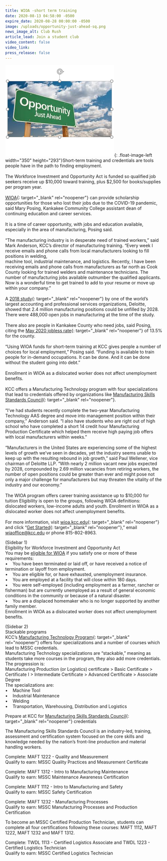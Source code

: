 ```yaml
---
title: WIOA -short term training
date: 2020-08-13 04:58:00 -0500
expire_date: 2020-08-28 00:00:00 -0500
image: /uploads/opportunity-just-ahead-sq.png
news_image_alt: Club Rush
article_lead: Join a student club
video_content: false
video_link:
press_release: false
---
```


![](/uploads/opportunity-just-ahead-sq.png){: .float-image-left width="350" height="293"}Short-term training and credentials are tools people have in the path to finding employment.<br><br>The Workforce Investment and Opportunity Act is funded so qualified job seekers receive up $10,000 toward training, plus $2,500 for books/supplies per program year.<br><br>[WIOA](https://wioa.kcc.edu/){: target="_blank" rel="noopener"} can provide scholarship opportunities for those who lost their jobs due to the COVID-19 pandemic, said Mary Posing, Kankakee Community College assistant dean of continuing education and career services.<br><br>It is a time of career opportunity, with jobs and education available, especially in the area of manufacturing, Posing said.&nbsp;<br><br>“The manufacturing industry is in desperate need of trained workers,” said Mark Anderson, KCC’s director of manufacturing training. “Every week I receive emails and phone calls from local manufacturers looking to fill positions in welding,<br>machine tool, industrial maintenance, and logistics. Recently, I have been receiving emails and phone calls from manufacturers as far north as Cook County looking for trained welders and maintenance technicians. The number of manufacturing jobs available outnumber the qualified applicants. Now is a wonderful time to get trained to add to your resume or move up within your company.”<br><br>A [2018 study](https://www2.deloitte.com/us/en/pages/manufacturing/articles/future-of-manufacturing-skills-gap-study.html){: target="_blank" rel="noopener"} by one of the world’s largest accounting and professional services organizations, Deloitte, showed that 2.4 million manufacturing positions could be unfilled by 2028. There were 488,000 open jobs in manufacturing at the time of the study.<br><br>There also are people in Kankakee County who need jobs, said Posing, citing the [May 2020 jobless rate](https://www.bls.gov/eag/eag.il_kankakee_msa.htm){: target="_blank" rel="noopener"} of 13.5% for the county.&nbsp;<br><br>“Using WIOA funds for short-term training at KCC gives people a number of choices for local employment,” Posing said. “Funding is available to train people for in-demand occupations. It can be done. And it can be done without the student going into debt.”<br><br>Enrollment in WIOA as a dislocated worker does not affect unemployment benefits.<br><br>KCC offers a Manufacturing Technology program with four specializations that lead to credentials offered by organizations like [Manufacturing Skills Standards Council](https://www.msscusa.org/){: target="_blank" rel="noopener"}.<br><br>“I’ve had students recently complete the two-year Manufacturing Technology AAS degree and move into management position within their company,” Anderson said. “I also have students who are right out of high school who have completed a short 14 credit hour Manufacturing Production Certificate which helped them receive high paying job offers with local manufacturers within weeks.”<br><br>“Manufacturers in the United States are experiencing some of the highest levels of growth we’ve seen in decades, yet the industry seems unable to keep up with the resulting rebound in job growth,” said Paul Wellener, vice chairman of Deloitte LLP. “With nearly 2 million vacant new jobs expected by 2028, compounded by 2.69 million vacancies from retiring workers, the number of open positions could be greater than ever and might pose not only a major challenge for manufacturers but may threaten the vitality of the industry and our economy.”<br><br>The WIOA program offers career training assistance up to $10,000 for tuition Eligibility is open to the groups, following WIOA definitions: dislocated workers, low-income adults and youth. Enrollment in WIOA as a dislocated worker does not affect unemployment benefits.<br><br>For more information, visit [wioa.kcc.edu](https://wioa.kcc.edu/){: target="_blank" rel="noopener"} and click “[Get Started](https://wioa.kcc.edu/service-eligibility-questionnaire/){: target="_blank" rel="noopener"},” email [wiaoffice@kcc.edu](mailto:wiaoffice@kcc.edu) or phone 815-802-8963.

(Sidebar 1)<br>Eligibility for Workforce Investment and Opportunity Act<br>You may be [eligible for WIOA](https://wioa.kcc.edu/career-training/) if you satisfy one or more of these requirements:<br>• &nbsp; &nbsp;You have been terminated or laid off, or have received a notice of termination or layoff from employment.<br>• &nbsp; &nbsp;You are eligible for, or have exhausted, unemployment insurance.<br>• &nbsp; &nbsp;You are employed at a facility that will close within 180 days.<br>• &nbsp; &nbsp;You were self-employed (including employment as a farmer, rancher or fisherman) but are currently unemployed as a result of general economic conditions in the community or because of a natural disaster.<br>• &nbsp; &nbsp;You are a displaced homemaker who is no longer supported by another family member.<br>Enrollment in WIOA as a dislocated worker does not affect unemployment benefits.

(Sidebar 2)<br>Stackable programs<br>KCC’s [Manufacturing Technology Program](kcc.smartcatalogiq.com/en/2020-21/Academic-Catalog/Programs-of-Study-by-Area/Industrial-and-Manufacturing-Technologies/Manufacturing-Technology){: target="_blank" rel="noopener"} offers four specializations and a number of courses which lead to MSSC credentials.<br>Manufacturing Technology specializations are “stackable,” meaning as students take more courses in the program, they also add more credentials. The progression is:<br>Manufacturing Production (or Logistics) certificate &gt; Basic Certificate &gt; Certificate I &gt; Intermediate Certificate &gt; Advanced Certificate &gt; Associate Degree<br>The specializations are:<br>• &nbsp; &nbsp;Machine Tool<br>• &nbsp; &nbsp;Industrial Maintenance&nbsp;<br>• &nbsp; &nbsp;Welding&nbsp;<br>• &nbsp; &nbsp;Transportation, Warehousing, Distribution and Logistics

Prepare at KCC for [Manufacturing Skills Standards Council](https://www.msscusa.org/){: target="_blank" rel="noopener"} credentials

The Manufacturing Skills Standards Council is an industry-led, training, assessment and certification system focused on the core skills and knowledge needed by the nation’s front-line production and material handling workers.

Complete: MAFT 1222 - Quality and Measurement<br>Qualify to earn: MSSC Quality Practices and Measurement Certificate&nbsp;

Complete: MAFT 1312 - Intro to Manufacturing Maintenance<br>Qualify to earn: MSSC Maintenance Awareness Certification&nbsp;

Complete: MAFT 1112 - Intro to Manufacturing and Safety<br>Qualify to earn: MSSC Safety Certification&nbsp;

Complete: MAFT 1232 - Manufacturing Processes<br>Qualify to earn: MSSC Manufacturing Processes and Production Certification&nbsp;

To become an MSSC Certified Production Technician, students can complete all four certifications following these courses: MAFT 1112, MAFT 1222, MAFT 1232 and MAFT 1312.

Complete: TWDL 1113 - Certified Logistics Associate and TWDL 1223 - Certified Logistics Technician<br>Qualify to earn: MSSC Certified Logistics Technician&nbsp;<br>&nbsp;